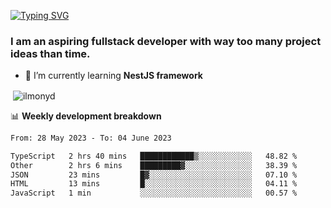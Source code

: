 [![Typing SVG](https://readme-typing-svg.herokuapp.com?color=%23e07a5f&size=40&center=false&vCenter=true&multiline=true&width=900&height=70&lines=Hi%2C+my+name+is+Oleg)](https://git.io/typing-svg)

<h3>
  I am an aspiring fullstack developer with way too many project ideas than time.</h3>

- 🌱 I’m currently learning **NestJS framework**

<p align="left">
</p>






<p>&nbsp;<img align="center" src="https://github-readme-stats.vercel.app/api?username=ilmonyd&show_icons=true&theme=calm&locale=en" alt="ilmonyd" /></p>


📊 **Weekly development breakdown**
<!--START_SECTION:waka-->

```txt
From: 28 May 2023 - To: 04 June 2023

TypeScript   2 hrs 40 mins   ████████████▒░░░░░░░░░░░░   48.82 %
Other        2 hrs 6 mins    █████████▓░░░░░░░░░░░░░░░   38.39 %
JSON         23 mins         █▓░░░░░░░░░░░░░░░░░░░░░░░   07.10 %
HTML         13 mins         █░░░░░░░░░░░░░░░░░░░░░░░░   04.11 %
JavaScript   1 min           ░░░░░░░░░░░░░░░░░░░░░░░░░   00.57 %
```

<!--END_SECTION:waka-->
